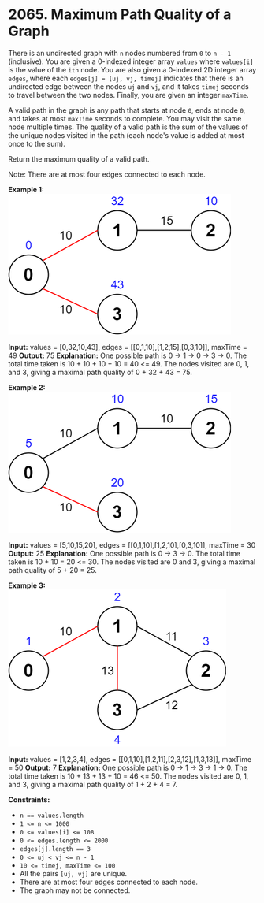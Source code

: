 # 2065. Maximum Path Quality of a Graph

There is an undirected graph with `n` nodes numbered from `0` to `n - 1` (inclusive). You are given a 0-indexed integer array `values` where `values[i]` is the value of the `ith` node. You are also given a 0-indexed 2D integer array `edges`, where each `edges[j] = [uj, vj, timej]` indicates that there is an undirected edge between the nodes `uj` and `vj`, and it takes `timej` seconds to travel between the two nodes. Finally, you are given an integer `maxTime`.

A valid path in the graph is any path that starts at node `0`, ends at node `0`, and takes at most `maxTime` seconds to complete. You may visit the same node multiple times. The quality of a valid path is the sum of the values of the unique nodes visited in the path (each node's value is added at most once to the sum).

Return the maximum quality of a valid path.

Note: There are at most four edges connected to each node.

**Example 1:**
![imagem 1](assents/2065-1.png)


**Input:** values = [0,32,10,43], edges = [[0,1,10],[1,2,15],[0,3,10]], maxTime = 49
**Output:** 75
**Explanation:**
One possible path is 0 -> 1 -> 0 -> 3 -> 0. The total time taken is 10 + 10 + 10 + 10 = 40 <= 49.
The nodes visited are 0, 1, and 3, giving a maximal path quality of 0 + 32 + 43 = 75.

**Example 2:**
![imagem 2](assents/2065-2.png)


**Input:** values = [5,10,15,20], edges = [[0,1,10],[1,2,10],[0,3,10]], maxTime = 30
**Output:** 25
**Explanation:**
One possible path is 0 -> 3 -> 0. The total time taken is 10 + 10 = 20 <= 30.
The nodes visited are 0 and 3, giving a maximal path quality of 5 + 20 = 25.

**Example 3:**
![imagem 3](assents/2065-3.png)


**Input:** values = [1,2,3,4], edges = [[0,1,10],[1,2,11],[2,3,12],[1,3,13]], maxTime = 50
**Output:** 7
**Explanation:**
One possible path is 0 -> 1 -> 3 -> 1 -> 0. The total time taken is 10 + 13 + 13 + 10 = 46 <= 50.
The nodes visited are 0, 1, and 3, giving a maximal path quality of 1 + 2 + 4 = 7.
 

**Constraints:**

- `n == values.length`
- `1 <= n <= 1000`
- `0 <= values[i] <= 108`
- `0 <= edges.length <= 2000`
- `edges[j].length == 3`
- `0 <= uj < vj <= n - 1`
- `10 <= timej, maxTime <= 100`
- All the pairs `[uj, vj]` are unique.
- There are at most four edges connected to each node.
- The graph may not be connected.